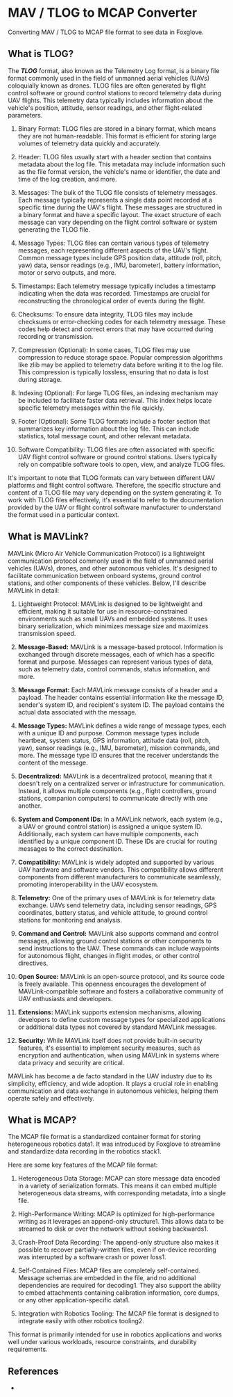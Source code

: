 # MAV / TLOG to MCAP Converter
Converting MAV / TLOG to MCAP file format to see data in Foxglove.
## What is TLOG?
The ***TLOG*** format, also known as the Telemetry Log format, is a binary file format commonly used in the field of unmanned aerial vehicles (UAVs) coloquially known as drones. TLOG files are often generated by flight control software or ground control stations to record telemetry data during UAV flights. This telemetry data typically includes information about the vehicle's position, attitude, sensor readings, and other flight-related parameters.

1. Binary Format: TLOG files are stored in a binary format, which means they are not human-readable. This format is efficient for storing large volumes of telemetry data quickly and accurately.

2. Header: TLOG files usually start with a header section that contains metadata about the log file. This metadata may include information such as the file format version, the vehicle's name or identifier, the date and time of the log creation, and more.

3. Messages: The bulk of the TLOG file consists of telemetry messages. Each message typically represents a single data point recorded at a specific time during the UAV's flight. These messages are structured in a binary format and have a specific layout. The exact structure of each message can vary depending on the flight control software or system generating the TLOG file.

4. Message Types: TLOG files can contain various types of telemetry messages, each representing different aspects of the UAV's flight. Common message types include GPS position data, attitude (roll, pitch, yaw) data, sensor readings (e.g., IMU, barometer), battery information, motor or servo outputs, and more.

5. Timestamps: Each telemetry message typically includes a timestamp indicating when the data was recorded. Timestamps are crucial for reconstructing the chronological order of events during the flight.

6. Checksums: To ensure data integrity, TLOG files may include checksums or error-checking codes for each telemetry message. These codes help detect and correct errors that may have occurred during recording or transmission.

7. Compression (Optional): In some cases, TLOG files may use compression to reduce storage space. Popular compression algorithms like zlib may be applied to telemetry data before writing it to the log file. This compression is typically lossless, ensuring that no data is lost during storage.

8. Indexing (Optional): For large TLOG files, an indexing mechanism may be included to facilitate faster data retrieval. This index helps locate specific telemetry messages within the file quickly.

9. Footer (Optional): Some TLOG formats include a footer section that summarizes key information about the log file. This can include statistics, total message count, and other relevant metadata.

10. Software Compatibility: TLOG files are often associated with specific UAV flight control software or ground control stations. Users typically rely on compatible software tools to open, view, and analyze TLOG files.

It's important to note that TLOG formats can vary between different UAV platforms and flight control software. Therefore, the specific structure and content of a TLOG file may vary depending on the system generating it. To work with TLOG files effectively, it's essential to refer to the documentation provided by the UAV or flight control software manufacturer to understand the format used in a particular context.
## What is MAVLink?
MAVLink (Micro Air Vehicle Communication Protocol) is a lightweight communication protocol commonly used in the field of unmanned aerial vehicles (UAVs), drones, and other autonomous vehicles. It's designed to facilitate communication between onboard systems, ground control stations, and other components of these vehicles. Below, I'll describe MAVLink in detail:

1. Lightweight Protocol: MAVLink is designed to be lightweight and efficient, making it suitable for use in resource-constrained environments such as small UAVs and embedded systems. It uses binary serialization, which minimizes message size and maximizes transmission speed.

2. **Message-Based:** MAVLink is a message-based protocol. Information is exchanged through discrete messages, each of which has a specific format and purpose. Messages can represent various types of data, such as telemetry data, control commands, status information, and more.

3. **Message Format:** Each MAVLink message consists of a header and a payload. The header contains essential information like the message ID, sender's system ID, and recipient's system ID. The payload contains the actual data associated with the message.

4. **Message Types:** MAVLink defines a wide range of message types, each with a unique ID and purpose. Common message types include heartbeat, system status, GPS information, attitude data (roll, pitch, yaw), sensor readings (e.g., IMU, barometer), mission commands, and more. The message type ID ensures that the receiver understands the content of the message.

5. **Decentralized:** MAVLink is a decentralized protocol, meaning that it doesn't rely on a centralized server or infrastructure for communication. Instead, it allows multiple components (e.g., flight controllers, ground stations, companion computers) to communicate directly with one another.

6. **System and Component IDs:** In a MAVLink network, each system (e.g., a UAV or ground control station) is assigned a unique system ID. Additionally, each system can have multiple components, each identified by a unique component ID. These IDs are crucial for routing messages to the correct destination.

7. **Compatibility:** MAVLink is widely adopted and supported by various UAV hardware and software vendors. This compatibility allows different components from different manufacturers to communicate seamlessly, promoting interoperability in the UAV ecosystem.

8. **Telemetry:** One of the primary uses of MAVLink is for telemetry data exchange. UAVs send telemetry data, including sensor readings, GPS coordinates, battery status, and vehicle attitude, to ground control stations for monitoring and analysis.

9. **Command and Control:** MAVLink also supports command and control messages, allowing ground control stations or other components to send instructions to the UAV. These commands can include waypoints for autonomous flight, changes in flight modes, or other control directives.

10. **Open Source:** MAVLink is an open-source protocol, and its source code is freely available. This openness encourages the development of MAVLink-compatible software and fosters a collaborative community of UAV enthusiasts and developers.

11. **Extensions:** MAVLink supports extension mechanisms, allowing developers to define custom message types for specialized applications or additional data types not covered by standard MAVLink messages.

12. **Security:** While MAVLink itself does not provide built-in security features, it's essential to implement security measures, such as encryption and authentication, when using MAVLink in systems where data privacy and security are critical.

MAVLink has become a de facto standard in the UAV industry due to its simplicity, efficiency, and wide adoption. It plays a crucial role in enabling communication and data exchange in autonomous vehicles, helping them operate safely and effectively.
## What is MCAP?
The MCAP file format is a standardized container format for storing heterogeneous robotics data1. It was introduced by Foxglove to streamline and standardize data recording in the robotics stack1.

Here are some key features of the MCAP file format:

1. Heterogeneous Data Storage: MCAP can store message data encoded in a variety of serialization formats. This means it can embed multiple heterogeneous data streams, with corresponding metadata, into a single file.

2. High-Performance Writing: MCAP is optimized for high-performance writing as it leverages an append-only structure1. This allows data to be streamed to disk or over the network without seeking backwards1.

3. Crash-Proof Data Recording: The append-only structure also makes it possible to recover partially-written files, even if on-device recording was interrupted by a software crash or power loss1.

4. Self-Contained Files: MCAP files are completely self-contained. Message schemas are embedded in the file, and no additional dependencies are required for decoding1. They also support the ability to embed attachments containing calibration information, core dumps, or any other application-specific data1.

5. Integration with Robotics Tooling: The MCAP file format is designed to integrate easily with other robotics tooling2.

This format is primarily intended for use in robotics applications and works well under various workloads, resource constraints, and durability requirements.
## References
- 
